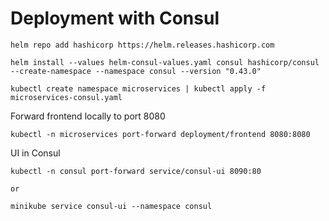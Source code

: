 # Deployment with Consul

```
helm repo add hashicorp https://helm.releases.hashicorp.com
```

```
helm install --values helm-consul-values.yaml consul hashicorp/consul --create-namespace --namespace consul --version "0.43.0"
```
```
kubectl create namespace microservices | kubectl apply -f microservices-consul.yaml
```

Forward frontend locally to port 8080
```
kubectl -n microservices port-forward deployment/frontend 8080:8080
```


UI in Consul
```
kubectl -n consul port-forward service/consul-ui 8090:80 

or

minikube service consul-ui --namespace consul
```
